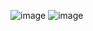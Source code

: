 ![image](https://github.com/user-attachments/assets/5ee9b99c-b2c4-44e4-a47f-0829ce80d505)
![image](https://github.com/user-attachments/assets/ed353d36-6749-4202-92a9-62d59a4cee21)
